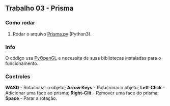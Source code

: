 ## Trabalho 03 - Prisma

### Como rodar

1. Rodar o arquivo [Prisma.py](Prisma.py) (Python3).


### Info

O código usa [PyOpenGL](https://pypi.org/project/PyOpenGL/) e necessita de suas bibliotecas instaladas para o funcionamento.

### Controles

**WASD** - Rotacionar o objeto;
**Arrow Keys** - Rotacionar o objeto;
**Left-Click** - Adicionar uma face ao prisma;
**Right-Clit** - Remover uma face do prisma;
**Space** - Parar a rotação.